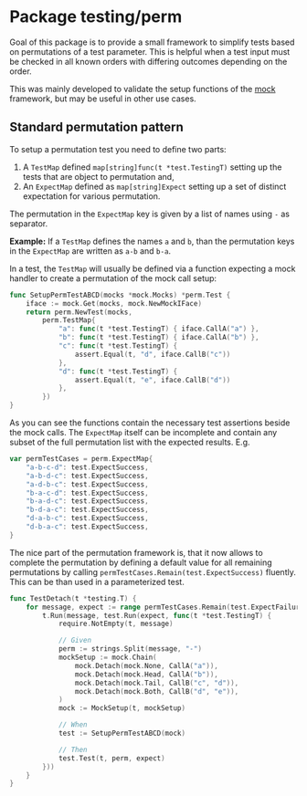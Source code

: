 # Package testing/perm

Goal of this package is to provide a small framework to simplify tests based
on permutations of a test parameter. This is helpful when a test input must be
checked in all known orders with differing outcomes depending on the order.

This was mainly developed to validate the setup functions of the [mock](../mock)
framework, but may be useful in other use cases.


## Standard permutation pattern

To setup a permutation test you need to define two parts:

1. A `TestMap` defined `map[string]func(t *test.TestingT)` setting up the
   tests that are object to permutation and,
2. An `ExpectMap` defined as `map[string]Expect` setting up a set of distinct
   expectation for various permutation.

The permutation in the `ExpectMap` key is given by a list of names using `-`
as separator.

**Example:** If a `TestMap` defines the names `a` and `b`, than the permutation
keys in the `ExpectMap` are written as `a-b` and `b-a`.

In a test, the `TestMap` will usually be defined via a function expecting a
mock handler to create a permutation of the mock call setup:

```go
func SetupPermTestABCD(mocks *mock.Mocks) *perm.Test {
    iface := mock.Get(mocks, mock.NewMockIFace)
    return perm.NewTest(mocks,
        perm.TestMap{
            "a": func(t *test.TestingT) { iface.CallA("a") },
            "b": func(t *test.TestingT) { iface.CallA("b") },
            "c": func(t *test.TestingT) {
                assert.Equal(t, "d", iface.CallB("c"))
            },
            "d": func(t *test.TestingT) {
                assert.Equal(t, "e", iface.CallB("d"))
            },
        })
}
```

As you can see the functions contain the necessary test assertions beside the
mock calls. The `ExpectMap` itself can be incomplete and contain any subset of
the full permutation list with the expected results. E.g.

```go
var permTestCases = perm.ExpectMap{
    "a-b-c-d": test.ExpectSuccess,
    "a-b-d-c": test.ExpectSuccess,
    "a-d-b-c": test.ExpectSuccess,
    "b-a-c-d": test.ExpectSuccess,
    "b-a-d-c": test.ExpectSuccess,
    "b-d-a-c": test.ExpectSuccess,
    "d-a-b-c": test.ExpectSuccess,
    "d-b-a-c": test.ExpectSuccess,
}
```

The nice part of the permutation framework is, that it now allows to complete
the permutation by defining a default value for all remaining permutations by
calling `permTestCases.Remain(test.ExpectSuccess)` fluently. This can be than
used in a parameterized test.

```go
func TestDetach(t *testing.T) {
    for message, expect := range permTestCases.Remain(test.ExpectFailure) {
        t.Run(message, test.Run(expect, func(t *test.TestingT) {
            require.NotEmpty(t, message)

            // Given
            perm := strings.Split(message, "-")
            mockSetup := mock.Chain(
                mock.Detach(mock.None, CallA("a")),
                mock.Detach(mock.Head, CallA("b")),
                mock.Detach(mock.Tail, CallB("c", "d")),
                mock.Detach(mock.Both, CallB("d", "e")),
            )
            mock := MockSetup(t, mockSetup)

            // When
            test := SetupPermTestABCD(mock)

            // Then
            test.Test(t, perm, expect)
        }))
    }
}
```
